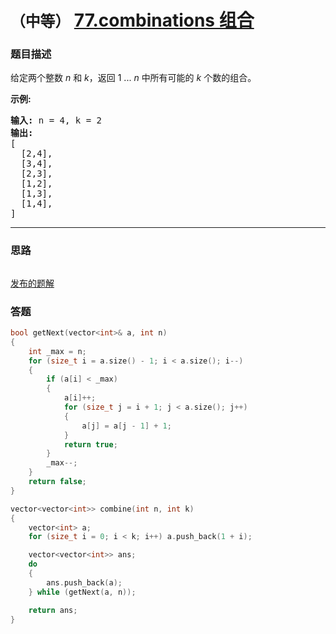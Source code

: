 # `（中等）` [77.combinations 组合](https://leetcode-cn.com/problems/combinations/)

### 题目描述
<p>给定两个整数 <em>n</em> 和 <em>k</em>，返回 1 ... <em>n </em>中所有可能的 <em>k</em> 个数的组合。</p>

<p><strong>示例:</strong></p>

<pre><strong>输入:</strong>&nbsp;n = 4, k = 2
<strong>输出:</strong>
[
  [2,4],
  [3,4],
  [2,3],
  [1,2],
  [1,3],
  [1,4],
]</pre>


---
### 思路
```
```

[发布的题解](https://leetcode-cn.com/problems/combinations/solution/77-by-ikaruga/)

### 答题
``` C++
bool getNext(vector<int>& a, int n)
{
	int _max = n;
	for (size_t i = a.size() - 1; i < a.size(); i--)
	{
		if (a[i] < _max)
		{
			a[i]++;
			for (size_t j = i + 1; j < a.size(); j++)
			{
				a[j] = a[j - 1] + 1;
			}
			return true;
		}
		_max--;
	}
	return false;
}

vector<vector<int>> combine(int n, int k) 
{
	vector<int> a;
	for (size_t i = 0; i < k; i++) a.push_back(1 + i);

	vector<vector<int>> ans;
	do
	{
		ans.push_back(a);
	} while (getNext(a, n));

	return ans;
}
```





